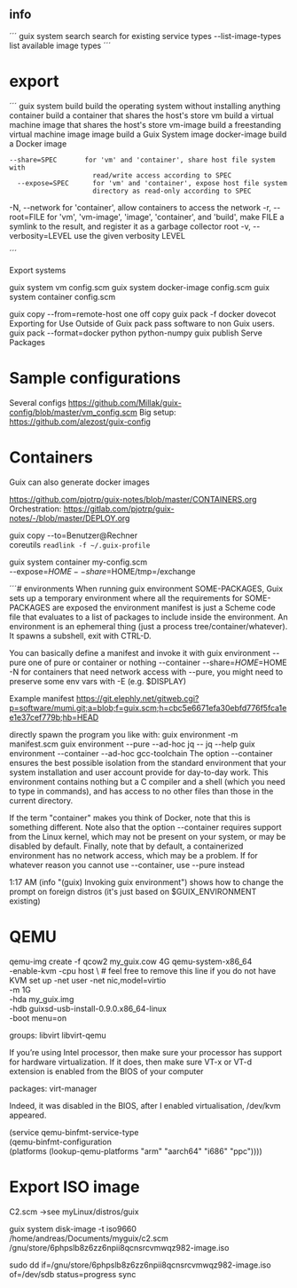 
## info
´´´
guix system 
   search           search for existing service types
 --list-image-types list available image types
´´´


# export 
´´´
guix system 
 build            build the operating system without installing anything
   container        build a container that shares the host's store
   vm               build a virtual machine image that shares the host's store
   vm-image         build a freestanding virtual machine image
   image            build a Guix System image
   docker-image     build a Docker image

    --share=SPEC       for 'vm' and 'container', share host file system with
                         read/write access according to SPEC
      --expose=SPEC      for 'vm' and 'container', expose host file system
                         directory as read-only according to SPEC
  -N, --network          for 'container', allow containers to access the network
  -r, --root=FILE        for 'vm', 'vm-image', 'image', 'container',
                         and 'build', make FILE a symlink to the result, and
                         register it as a garbage collector root
  -v, --verbosity=LEVEL  use the given verbosity LEVEL


´´´

Export systems

guix system vm config.scm
guix system docker-image config.scm
guix system container config.scm


guix copy --from=remote-host    one off copy
guix pack -f docker dovecot       Exporting for Use Outside of Guix
                                                   pack pass software to non Guix users.
guix pack --format=docker python python-numpy
guix publish                                Serve Packages


# Sample configurations
Several configs     https://github.com/Millak/guix-config/blob/master/vm_config.scm
Big setup:             https://github.com/alezost/guix-config





# Containers
Guix can also generate docker images

https://github.com/pjotrp/guix-notes/blob/master/CONTAINERS.org
Orchestration: 
https://gitlab.com/pjotrp/guix-notes/-/blob/master/DEPLOY.org


guix copy --to=Benutzer@Rechner \
          coreutils `readlink -f ~/.guix-profile`

guix system container my-config.scm \
   --expose=$HOME --share=$HOME/tmp=/exchange




´´´# environments
When running guix environment SOME-PACKAGES, Guix sets up a temporary environment where all the requirements for SOME-PACKAGES are exposed the environment manifest is just a Scheme code file that evaluates to a list of packages to include inside the environment. An environment is an ephemeral thing (just a process tree/container/whatever).  It spawns a subshell, exit with CTRL-D.

You can basically define a manifest and invoke it with 
guix environment --pure                         one of pure or container or nothing
                            --container
                            --share=$HOME=$HOME
                            -N                                            for containers that need network access
with --pure, you might need to preserve some env vars with -E (e.g. $DISPLAY)

Example manifest https://git.elephly.net/gitweb.cgi?p=software/mumi.git;a=blob;f=guix.scm;h=cbc5e6671efa30ebfd776f5fca1ee1e37cef779b;hb=HEAD

directly spawn the program you like with: 
guix environment -m manifest.scm
guix environment --pure        --ad-hoc jq -- jq --help
guix environment --container --ad-hoc gcc-toolchain
The option --container ensures the best possible isolation from the standard environment that your system installation and user account provide for day-to-day work. This environment contains nothing but a C compiler and a shell (which you need to type in commands), and has access to no other files than those in the current directory.

If the term "container" makes you think of Docker, note that this is something different. Note also that the option --container requires support from the Linux kernel, which may not be present on your system, or may be disabled by default. Finally, note that by default, a containerized environment has no network access, which may be a problem. If for whatever reason you cannot use --container, use --pure instead


1:17 AM <terpri> (info "(guix) Invoking guix environment") shows how to change the prompt on foreign distros (it's just based on $GUIX_ENVIRONMENT existing)

# QEMU


qemu-img create -f qcow2 my_guix.cow 4G
qemu-system-x86_64 \
 -enable-kvm -cpu host \ # feel free to remove this line if you do not have KVM set up
 -net user -net nic,model=virtio \
 -m 1G \
 -hda my_guix.img \
 -hdb guixsd-usb-install-0.9.0.x86_64-linux \
 -boot menu=on

groups: libvirt libvirt-qemu 

If you’re using Intel processor, then make sure your processor has support for hardware virtualization. If it does, then make sure VT-x or VT-d extension is enabled from the BIOS of your computer

packages:  virt-manager

Indeed, it was disabled in the BIOS, after I enabled virtualisation,
/dev/kvm appeared.

 (service qemu-binfmt-service-type      
  (qemu-binfmt-configuration        
   (platforms (lookup-qemu-platforms "arm" "aarch64" "i686" "ppc"))))


# Export ISO image

C2.scm  ->see myLinux/distros/guix

guix system disk-image -t iso9660 /home/andreas/Documents/myguix/c2.scm
/gnu/store/6phpslb8z6zz6npii8qcnsrcvmwqz982-image.iso

sudo dd if=/gnu/store/6phpslb8z6zz6npii8qcnsrcvmwqz982-image.iso of=/dev/sdb status=progress
sync